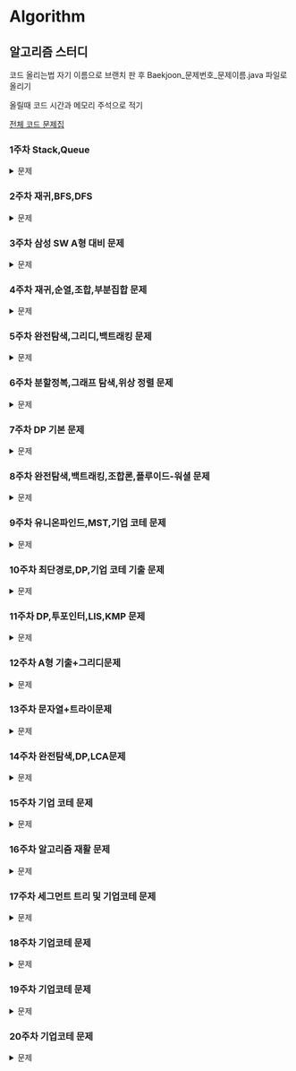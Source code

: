 # Algorithm

## 알고리즘 스터디

코드 올리는법
자기 이름으로 브랜치 판 후 Baekjoon_문제번호_문제이름.java 파일로 올리기

올릴때 코드 시간과 메모리 주석으로 적기

[전체 코드 문제집](https://www.acmicpc.net/group/workbook/23041)

### 1주차 Stack,Queue

<details>
<summary>문제</summary>
  
| 번호  | 사이트 | 문제| 난이도   |
| ----- | ------ | --- | -------- |
|18115|백준|[카드놓기](https://www.acmicpc.net/problem/18115)|실버 III|
|3986|백준|[좋은단어](https://www.acmicpc.net/problem/3986)|실버 IV|
|5430|백준|[AC](https://www.acmicpc.net/problem/5430)|골드 V|

</details>

### 2주차 재귀,BFS,DFS

<details>
<summary>문제</summary>
  
| 번호  | 사이트 | 문제| 난이도   |
| ----- | ------ | --- | -------- |
|1260|백준|[DFS와 BFS](https://www.acmicpc.net/problem/1260)|실버 II|
|2644|백준|[촌수계산](https://www.acmicpc.net/problem/2644)|실버 II|
|2606|백준|[바이러스](https://www.acmicpc.net/problem/2606)|실버 III|
|2178|백준|[미로 탐색](https://www.acmicpc.net/problem/2178)|실버 I|
|2667|백준|[단지번호붙이기](https://www.acmicpc.net/problem/2667)|실버 I|
|1914|백준|[하노이탑](https://www.acmicpc.net/problem/1914)|골드 V|
|7576|백준|[토마토](https://www.acmicpc.net/problem/7576)|골드 V|

</details>

### 3주차 삼성 SW A형 대비 문제

<details>
<summary>문제</summary>

| 번호  | 사이트 | 문제                                                                                                                                                                                                                                                                                                              | 난이도   |
| ----- | ------ | ----------------------------------------------------------------------------------------------------------------------------------------------------------------------------------------------------------------------------------------------------------------------------------------------------------------- | -------- |
| 14510 | SWEA   | [나무높이](https://swexpertacademy.com/main/code/userProblem/userProblemDetail.do?contestProbId=AYFofW8qpXYDFAR4&categoryId=AYFofW8qpXYDFAR4&categoryType=CODE)                                                                                                                                                   | D2       |
| 1249  | SWEA   | [ 보급로](https://swexpertacademy.com/main/code/problem/problemDetail.do?contestProbId=AV15QRX6APsCFAYD&categoryId=AV15QRX6APsCFAYD&categoryType=CODE&problemTitle=s%2Fw+%EB%AC%B8%EC%A0%9C%ED%95%B4%EA%B2%B0+%EC%9D%91%EC%9A%A9&orderBy=FIRST_REG_DATETIME&selectCodeLang=ALL&select-1=&pageSize=10&pageIndex=2) | D4       |
| 1767  | SWEA   | [ 프로세서 연결하기](https://swexpertacademy.com/main/code/problem/problemDetail.do?contestProbId=AV4suNtaXFEDFAUf&categoryId=AV4suNtaXFEDFAUf&categoryType=CODE&problemTitle=%ED%94%84%EB%A1%9C%EC%84%B8%EC%84%9C&orderBy=FIRST_REG_DATETIME&selectCodeLang=ALL&select-1=&pageSize=10&pageIndex=1)               | X        |
| 2252  | 백준   | [ 줄세우기](https://www.acmicpc.net/problem/2252)                                                                                                                                                                                                                                                                 | 골드 III |
| 17471 | 백준   | [ 게리멘더링](https://www.acmicpc.net/problem/17471)                                                                                                                                                                                                                                                              | 골드 III |
| 17472 | 백준   | [ 다리만들기2](https://www.acmicpc.net/problem/17472)                                                                                                                                                                                                                                                             | 골드I    |

</details>

### 4주차 재귀,순열,조합,부분집합 문제

<details>
<summary>문제</summary>

| 번호  | 사이트 | 문제                                                   | 난이도  |
| ----- | ------ | ------------------------------------------------------ | ------- |
| 1182  | 백준   | [부분수열의 합](https://www.acmicpc.net/problem/1182)  | 실버 II |
| 11051 | 백준   | [이항계수2 ](https://www.acmicpc.net/problem/11051)    | 실버 II |
| 14889 | 백준   | [스타트와 링크](https://www.acmicpc.net/problem/14889) | 실버 I  |
| 1759  | 백준   | [암호만들기](https://www.acmicpc.net/problem/1759)     | 골드 V  |
| 15686 | 백준   | [치킨 배달](https://www.acmicpc.net/problem/15686)     | 골드 V  |
| 16938 | 백준   | [캠프 준비](https://www.acmicpc.net/problem/16938)     | 골드 V  |
| 1062  | 백준   | [가르침](https://www.acmicpc.net/problem/1062)         | 골드 IV |

</details>

### 5주차 완전탐색,그리디,백트래킹 문제

<details>
<summary>문제</summary>

| 번호  | 사이트 | 문제                                                  | 난이도  |
| ----- | ------ | ----------------------------------------------------- | ------- |
| 16953 | 백준   | [A->B](https://www.acmicpc.net/problem/16953)         | 실버 II  |
| 1038  | 백준   | [감소하는수](https://www.acmicpc.net/problem/1038)    | 골드 V  |
| 1931  | 백준   | [회의실 배정](https://www.acmicpc.net/problem/1931)   | 골드 V  |
| 1715  | 백준   | [카드 정렬하기](https://www.acmicpc.net/problem/1715) | 골드 IV |
| 1987  | 백준   | [알파벳](https://www.acmicpc.net/problem/1987)        | 골드 IV |
| 9663  | 백준   | [NQueen](https://www.acmicpc.net/problem/9663)        | 골드 IV |
| 22856 | 백준   | [트리순회](https://www.acmicpc.net/problem/22856)     | 골드 IV |

</details>

### 6주차 분할정복,그래프 탐색,위상 정렬 문제

<details>
<summary>문제</summary>

| 번호  | 사이트 | 문제                                                       | 난이도   |
| ----- | ------ | ---------------------------------------------------------- | -------- |
| 13171 | 백준   | [A](https://www.acmicpc.net/problem/13171)                 | 실버 III  |
| 17070 | 백준   | [파이프 옮기기1](https://www.acmicpc.net/problem/17070)    | 골드 V   |
| 10830 | 백준   | [행렬 제곱](https://www.acmicpc.net/problem/10830)         | 골드 IV  |
| 1967  | 백준   | [트리의 지름](https://www.acmicpc.net/problem/1967)        | 골드 IV  |
| 2206  | 백준   | [벽 부수고 이동하기](https://www.acmicpc.net/problem/2206) | 골드 III |
| 2623  | 백준   | [음악프로그램](https://www.acmicpc.net/problem/2623)       | 골드 III |

</details>

### 7주차 DP 기본 문제

<details>
<summary>문제</summary>

| 번호  | 사이트 | 문제                                                                | 난이도  |
| ----- | ------ | ------------------------------------------------------------------- | ------- |
| 2579  | 백준   | [계단오르기](https://www.acmicpc.net/problem/2579)                  | 실버 III |
| 11053 | 백준   | [가장 긴 증가하는 부분 수열](https://www.acmicpc.net/problem/11053) | 실버 II |
| 1912  | 백준   | [지름길](https://www.acmicpc.net/problem/1446)                      | 실버 I  |
| 13398 | 백준   | [연속합 2](https://www.acmicpc.net/problem/13398)                   | 골드 V  |
| 1520  | 백준   | [강의실 배정](https://www.acmicpc.net/problem/11000)                | 골드 V  |

</details>

### 8주차 완전탐색,백트래킹,조합론,플루이드-워셜 문제

<details>
<summary>문제</summary>

| 번호  | 사이트 | 문제                                                     | 난이도  |
| ----- | ------ | -------------------------------------------------------- | ------- |
| 25624 | 백준   | [SNUPTI](https://www.acmicpc.net/problem/25624)          | 실버 III |
| 6603  | 백준   | [로또](https://www.acmicpc.net/problem/6603)             | 실버 II |
| 14888 | 백준   | [연산자 끼워넣기](https://www.acmicpc.net/problem/14888) | 실버 I  |
| 1956  | 백준   | [운동](https://www.acmicpc.net/problem/1956)             | 골드 IV |
| 16234 | 백준   | [인구 이동](https://www.acmicpc.net/problem/16234)       | 골드 IV |

</details>

### 9주차 유니온파인드,MST,기업 코테 문제

<details>
<summary>문제</summary>

| 번호  | 사이트 | 문제                                                   | 난이도   |
| ----- | ------ | ------------------------------------------------------ | -------- |
| 1138  | 백준   | [한 줄로 서기](https://www.acmicpc.net/problem/1138)   | 실버 II   |
| 1535  | 백준   | [안녕](https://www.acmicpc.net/problem/1535)           | 실버 II  |
| 14500 | 백준   | [테트로미노](https://www.acmicpc.net/problem/14500)    | 골드 IV  |
| 1976  | 백준   | [여행 가자](https://www.acmicpc.net/problem/1976)      | 골드 IV  |
| 1647  | 백준   | [도시 분할 계획](https://www.acmicpc.net/problem/1647) | 골드 IV  |
| 13418 | 백준   | [학교 탐방하기](https://www.acmicpc.net/problem/13418) | 골드 III |
| 4195  | 백준   | [친구 네트워크](https://www.acmicpc.net/problem/4195)  | 골드 II  |

</details>

### 10주차 최단경로,DP,기업 코테 기출 문제

<details>
<summary>문제</summary>

| 번호  | 사이트 | 문제                                                               | 난이도   |
| ----- | ------ | ------------------------------------------------------------------ | -------- |
| 11055 | 백준   | [가장 큰 증가하는 부분수열](https://www.acmicpc.net/problem/11055) | 실버 II   |
| 2607  | 백준   | [비슷한 단어](https://www.acmicpc.net/problem/2607)                | 실버 II  |
| 15486 | 백준   | [퇴사2](https://www.acmicpc.net/problem/15486)                     | 골드 V   |
| 13549 | 백준   | [숨바꼭질3](https://www.acmicpc.net/problem/13549)                 | 골드 V   |
| 9084  | 백준   | [동전](https://www.acmicpc.net/problem/9084)                       | 골드 V   |
| 11657 | 백준   | [타임머신](https://www.acmicpc.net/problem/11657)                  | 골드 IV  |
| 1238  | 백준   | [파티](https://www.acmicpc.net/problem/1238)                     | 골드 III |

</details>

### 11주차 DP,투포인터,LIS,KMP 문제

<details>
<summary>문제</summary>

| 번호  | 사이트 | 문제                                                               | 난이도   |
| ----- | ------ | ------------------------------------------------------------------ | -------- |
| 2467  | 백준   | [용액](https://www.acmicpc.net/problem/2467)                         | 골드 V   |
| 14658 | 백준   | [하늘에서 별똥별이 빗발친다](https://www.acmicpc.net/problem/14658)  | 골드 III  |
| 2550  | 백준   | [전구](https://www.acmicpc.net/problem/2550)                         | 골드 III   |
| 1520  | 백준   | [내리막 길](https://www.acmicpc.net/problem/1520)                    | 골드 III   |
| 1786  | 백준   | [찾기](https://www.acmicpc.net/problem/1786)                        | 플레 V   |

</details>

### 12주차 A형 기출+그리디문제

<details>
<summary>문제</summary>

| 번호  | 사이트 | 문제                                                               | 난이도   |
| ----- | ------ | ------------------------------------------------------------------ | -------- |
| 2589  | 백준   | [보물섬](https://www.acmicpc.net/problem/2589)                       | 골드 V   |
| 19539 | 백준   | [사과나무](https://www.acmicpc.net/problem/19539)                    | 골드 V  |
| 1744  | 백준   | [수 묶기](https://www.acmicpc.net/problem/1744)                      | 골드 IV   |
| 17281  | 백준   | [⚾](https://www.acmicpc.net/problem/17281)                        | 골드 IV   |
| 16637  | 백준   | [괄호 추가하기](https://www.acmicpc.net/problem/16637)              | 골드 III   |

</details>

### 13주차 문자열+트라이문제

<details>
<summary>문제</summary>

| 번호  | 사이트 | 문제                                                               | 난이도   |
| ----- | ------ | ------------------------------------------------------------------ | -------- |
| 2866  | 백준   | [문자열 잘라내기](https://www.acmicpc.net/problem/2866)              | 골드 V   |
| 2179 | 백준   | [비슷한 단어](https://www.acmicpc.net/problem/2179)                   | 골드 IV  |
| 5052  | 백준   | [전화번호 목록](https://www.acmicpc.net/problem/5052)                  | 골드 IV  |
| 22860  | 백준   | [폴더 정리(small)](https://www.acmicpc.net/problem/22860)           | 골드 III |
| 14725  | 백준   | [개미굴](https://www.acmicpc.net/problem/14725)                     | 골드 III |

</details>


### 14주차 완전탐색,DP,LCA문제

<details>
<summary>문제</summary>

| 번호  | 사이트 | 문제                                                               | 난이도   |
| ----- | ------ | ------------------------------------------------------------------ | -------- |
| 15922  | 백준   | [아우으 우아으이야!!](https://www.acmicpc.net/problem/15922)        | 골드 V   |
| 15927 | 백준   | [회문은 회문아니야!!](https://www.acmicpc.net/problem/15927)         | 골드 V  |
| 15919  | 백준   | [사자는 여행왕이야!!](https://www.acmicpc.net/problem/15919)        | 골드 III  |
| 28423  | 백준   | [게임](https://www.acmicpc.net/problem/28423)                      | 골드 IV |
| 11437  | 백준   | [LCA](https://www.acmicpc.net/problem/11437)                       | 골드 III |

</details>


### 15주차 기업 코테 문제

<details>
<summary>문제</summary>

| 번호  | 사이트 | 문제                                                               | 난이도   |
| ----- | ------ | ------------------------------------------------------------------ | -------- |
| 1253  | 백준   | [좋다](https://www.acmicpc.net/problem/1253)                        | 골드 IV   |
| 2138  | 백준   | [전구와 스위치](https://www.acmicpc.net/problem/2138)                 | 골드 IV  |
| 10159  | 백준   | [저울](https://www.acmicpc.net/problem/10159)                      | 골드 IV  |
| 2638  | 백준   | [치즈](https://www.acmicpc.net/problem/2638)                         | 골드 III |
| 2746  | 백준   | [좋은 배열 만들기](https://www.acmicpc.net/problem/2746)               | 골드 III |

</details>


### 16주차 알고리즘 재활 문제

<details>
<summary>문제</summary>

| 번호  | 사이트 | 문제                                                               | 난이도   |
| ----- | ------ | ------------------------------------------------------------------ | -------- |
| 2096  | 백준   | [내려가기](https://www.acmicpc.net/problem/2096)                     | 골드 V   |
| 1916  | 백준   | [최소비용 구하기](https://www.acmicpc.net/problem/1916)               | 골드 V  |
| 2573  | 백준   | [빙산](https://www.acmicpc.net/problem/2573)                        | 골드 IV  |
| 7662  | 백준   | [이중 우선순위큐](https://www.acmicpc.net/problem/7662)              | 골드 IV |
| 16562  | 백준   | [친구비](https://www.acmicpc.net/problem/16562)                     | 골드 IV |

</details>


### 17주차 세그먼트 트리 및 기업코테 문제

<details>
<summary>문제</summary>

| 번호  | 사이트 | 문제                                                               | 난이도   |
| ----- | ------ | ------------------------------------------------------------------ | -------- |
| 21939  | 백준   | [문제 추천 시스템 Version 1](https://www.acmicpc.net/problem/21939)  | 골드 IV   |
| 2812  | 백준   | [크게 만들기](https://www.acmicpc.net/problem/2812)                  | 골드 III  |
| 1516  | 백준   | [게임 개발](https://www.acmicpc.net/problem/1516)                   | 골드 III  |
| 17182  | 백준   | [우주 탐사선](https://www.acmicpc.net/problem/17182)              | 골드 III |
| 2357  | 백준   | [최솟값과 최댓값](https://www.acmicpc.net/problem/2357)              | 골드 I |

</details>


### 18주차 기업코테 문제

<details>
<summary>문제</summary>

| 번호  | 사이트 | 문제                                                               | 난이도   |
| ----- | ------ | ------------------------------------------------------------------ | -------- |
| 2170  | 백준   | [선긋기](https://www.acmicpc.net/problem/2170)                      | 골드 V   |
| 2011  | 백준   | [암호코드](https://www.acmicpc.net/problem/2011)                    | 골드 V  |
| 20159  | 백준   | [동작그만.밑장 빼기냐?](https://www.acmicpc.net/problem/20159)      | 골드 IV  |
| 17619  | 백준   | [개구리 점프](https://www.acmicpc.net/problem/17619)               | 골드 III |
| 9466  | 백준   | [텀 프로젝트](https://www.acmicpc.net/problem/9466)                 | 골드 III |

</details>


### 19주차 기업코테 문제

<details>
<summary>문제</summary>

| 번호  | 사이트 | 문제                                                               | 난이도   |
| ----- | ------ | ------------------------------------------------------------------ | -------- |
| 1083  | 백준   | [소트](https://www.acmicpc.net/problem/1083)                        | 골드 IV   |
| 1939  | 백준   | [중량제한](https://www.acmicpc.net/problem/1939)                    | 골드 III  |
| 14442  | 백준   | [벽 부수고 이동하기2](https://www.acmicpc.net/problem/14442)        | 골드 III  |


</details>


### 20주차 기업코테 문제

<details>
<summary>문제</summary>

| 번호  | 사이트 | 문제                                                               | 난이도   |
| ----- | ------ | ------------------------------------------------------------------ | -------- |
| 1464  | 백준   | [뒤집기3](https://www.acmicpc.net/problem/1464)                    | 골드 IV   |
| 1477  | 백준   | [휴게소 세우기](https://www.acmicpc.net/problem/1477)               | 골드 IV  |
| 4179  | 백준   | [불!](https://www.acmicpc.net/problem/4179)                        | 골드 III  |


</details>
